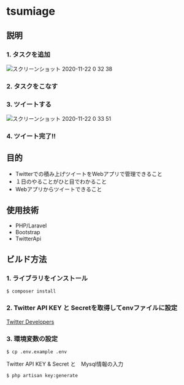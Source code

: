# tsumiage

## 説明

### 1. タスクを追加
![スクリーンショット 2020-11-22 0 32 38](https://user-images.githubusercontent.com/56750754/99881370-bc23ac80-2c5c-11eb-81ec-2d592f8dd83f.png)

### 2. タスクをこなす

### 3. ツイートする
![スクリーンショット 2020-11-22 0 33 51](https://user-images.githubusercontent.com/56750754/99881371-be860680-2c5c-11eb-8dc3-b022667678e2.png)

### 4. ツイート完了!!

## 目的

- Twitterでの積み上げツイートをWebアプリで管理できること
- １日のやることがひと目でわかること
- Webアプリからツイートできること

## 使用技術

- PHP/Laravel
- Bootstrap
- TwitterApi

## ビルド方法

### 1. ライブラリをインストール

```
$ composer install
```

### 2. Twitter API KEY と Secretを取得してenvファイルに設定

[Twitter Developers](https://developer.twitter.com/en/apps)


### 3. 環境変数の設定

```
$ cp .env.example .env
```

Twitter API KEY & Secret と　Mysql情報の入力

```
$ php artisan key:generate
```
